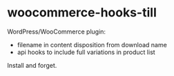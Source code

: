 # woocommerce-hooks-till
WordPress/WooCommerce plugin:
* filename in content disposition from download name
* api hooks to include full variations in product list

Install and forget.
